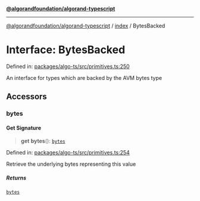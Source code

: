 [**@algorandfoundation/algorand-typescript**](../../README.md)

***

[@algorandfoundation/algorand-typescript](../../README.md) / [index](../README.md) / BytesBacked

# Interface: BytesBacked

Defined in: [packages/algo-ts/src/primitives.ts:250](https://github.com/algorandfoundation/puya-ts/blob/main/packages/algo-ts/src/primitives.ts#L250)

An interface for types which are backed by the AVM bytes type

## Accessors

### bytes

#### Get Signature

> **get** **bytes**(): [`bytes`](../type-aliases/bytes.md)

Defined in: [packages/algo-ts/src/primitives.ts:254](https://github.com/algorandfoundation/puya-ts/blob/main/packages/algo-ts/src/primitives.ts#L254)

Retrieve the underlying bytes representing this value

##### Returns

[`bytes`](../type-aliases/bytes.md)
